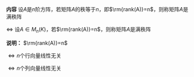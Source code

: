 **内容**
设$A$是$n$阶方阵，若矩阵$A$的秩等于$n$，即$\rm{rank(A)}=n$，则称矩阵$A$是满秩阵

$\Leftrightarrow$
设$A\in M_n(K)$，若$\rm{rank(A)}=n$，则称矩阵$A$是满秩阵

**说明：**
$\rm{rank(A)}=n$

$\Leftrightarrow n$个行向量线性无关

$\Leftrightarrow n$个列向量线性无关